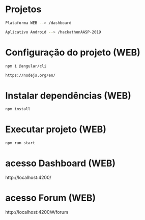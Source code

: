 # Projetos
```sh
Plataforma WEB --> /dashboard
```
```sh
Aplicativo Android --> /hackathonAASP-2019
```

# Configuração do projeto (WEB)

```sh
npm i @angular/cli
```
```sh
https://nodejs.org/en/
```

# Instalar dependências (WEB)
```sh
npm install
```
# Executar projeto (WEB)
```sh
npm run start
```

# acesso Dashboard (WEB)

http://localhost:4200/

# acesso Forum (WEB)
http://localhost:4200/#/forum
